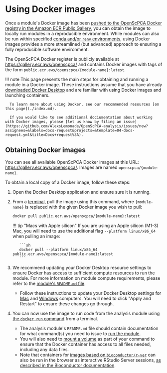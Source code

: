 # Using Docker images

Once a module's Docker image has been [pushed to the OpenScPCA Docker registry in the Amazon ECR Public Gallery](#STUB_LINK/workflows/build-docker-gha.md), you can obtain the image to locally run modules in a reproducible environment.
While modules can also be run within specified [conda and/or `renv` environments](../managing-software/index.md), using Docker images provides a more streamlined (but advanced) approach to ensuring a fully reproducible software environment.

The OpenScPCA Docker register is publicly available at <https://gallery.ecr.aws/openscpca/> and contains Docker images with tags of the form `public.ecr.aws/openscpca/{module-name}:latest`.

!!! note
      This page presents the main steps for obtaining and running a module in a Docker image.
      These instructions assume that you have already [downloaded Docker Desktop](./index.md#how-to-install-docker) and are familiar with using Docker images and launching containers.

      To learn more about using Docker, see our recommended resources [on this page](./index.md).

      If you would like to see additional dociumentation about working with Docker images, please [let us know by filing an issue](https://github.com/AlexsLemonade/OpenScPCA-analysis/issues/new?assignees=&labels=docs-request&projects=&template=04-docs-request.yml&title=Docs+request%3A).

## Obtaining Docker images

<!-- TODO: Instructions for using images on LSfR? -->

You can see all available OpenScPCA Docker images at this URL: <https://gallery.ecr.aws/openscpca/>.
Images are named `openscpca/{module-name}`.

To obtain a local copy of a Docker image, follow these steps:

1. Open the Docker Desktop application and ensure sure it is running.
1. From a [terminal](../../getting-started/project-tools/using-the-terminal.md), pull the image using this command, where `{module-name}` is replaced with the given Docker image you wish to pull:

      ```sh
      docker pull public.ecr.aws/openscpca/{module-name}:latest
      ```

    !!! tip "Macs with Apple silicon"
          If you are using an Apple silicon (M1-3) Mac, you will need to use the additional flag `--platform linux/x86_64` when pulling an image:

          ```sh
          docker pull --platform linux/x86_64 public.ecr.aws/openscpca/{module-name}:latest
          ```

1. We recommend updating your Docker Desktop resource settings to ensure Docker has access to sufficient compute resources to run the module. For more information on module compute requirements, please refer to the [module's `README.md` file](../../contributing-to-analyses/analysis-modules/compute-requirements.md#readme-files).
      - Follow these instructions to update your Docker Desktop settings for [Mac](https://docs.docker.com/desktop/settings/mac#resources) and [Windows](https://docs.docker.com/desktop/settings/windows/#resources) computers. You will need to click "Apply and Restart" to ensure these changes go through.

1. You can now use the image to run code from the analysis module using [the `docker run` command](https://docs.docker.com/reference/cli/docker/container/run/) from a terminal.
      - The analysis module's `README.md` file should contain documentation for what command(s) you need to issue to [run the module](../../contributing-to-analyses/analysis-modules/running-a-module.md).
      - You will also need to [mount a volume](https://docs.docker.com/storage/volumes/) as part of your command to ensure that the Docker container has access to all files needed, including any data files.
      - Note that containers for [images based on `bioconductor/r-ver`](./docker-images.md#r-based-images) can also be run in the browser as interactive RStudio Server sessions, [as described in the Bioconductor documentation](https://www.bioconductor.org/help/docker/).


